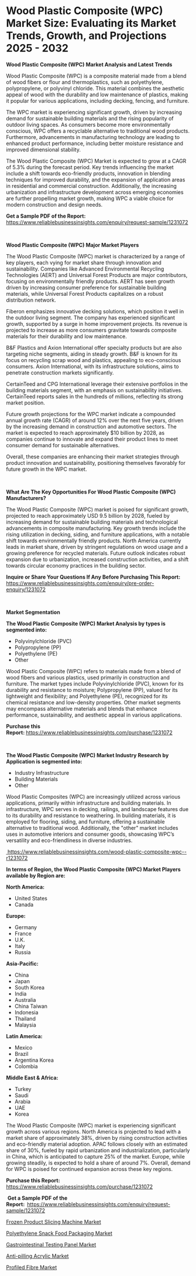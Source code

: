 <p><h1>Wood Plastic Composite (WPC) Market Size: Evaluating its Market Trends, Growth, and Projections 2025 - 2032</h1></p><p><strong>Wood Plastic Composite (WPC) Market Analysis and Latest Trends</strong></p>
<p><p>Wood Plastic Composite (WPC) is a composite material made from a blend of wood fibers or flour and thermoplastics, such as polyethylene, polypropylene, or polyvinyl chloride. This material combines the aesthetic appeal of wood with the durability and low maintenance of plastics, making it popular for various applications, including decking, fencing, and furniture.</p><p>The WPC market is experiencing significant growth, driven by increasing demand for sustainable building materials and the rising popularity of outdoor living spaces. As consumers become more environmentally conscious, WPC offers a recyclable alternative to traditional wood products. Furthermore, advancements in manufacturing technology are leading to enhanced product performance, including better moisture resistance and improved dimensional stability.</p><p>The Wood Plastic Composite (WPC) Market is expected to grow at a CAGR of 5.3% during the forecast period. Key trends influencing the market include a shift towards eco-friendly products, innovation in blending techniques for improved durability, and the expansion of application areas in residential and commercial construction. Additionally, the increasing urbanization and infrastructure development across emerging economies are further propelling market growth, making WPC a viable choice for modern construction and design needs.</p></p>
<p><strong>Get a Sample PDF of the Report:&nbsp;</strong> <a href="https://www.reliablebusinessinsights.com/enquiry/request-sample/1231072?utm_campaign=2220&utm_medium=2&utm_source=Github&utm_content=ia&utm_term=02022025&utm_id=wood-plastic-composite-wpc">https://www.reliablebusinessinsights.com/enquiry/request-sample/1231072</a></p>
<p>&nbsp;</p>
<p><strong>Wood Plastic Composite (WPC) Major Market Players</strong></p>
<p><p>The Wood Plastic Composite (WPC) market is characterized by a range of key players, each vying for market share through innovation and sustainability. Companies like Advanced Environmental Recycling Technologies (AERT) and Universal Forest Products are major contributors, focusing on environmentally friendly products. AERT has seen growth driven by increasing consumer preference for sustainable building materials, while Universal Forest Products capitalizes on a robust distribution network.</p><p>Fiberon emphasizes innovative decking solutions, which position it well in the outdoor living segment. The company has experienced significant growth, supported by a surge in home improvement projects. Its revenue is projected to increase as more consumers gravitate towards composite materials for their durability and low maintenance.</p><p>B&F Plastics and Axion International offer specialty products but are also targeting niche segments, aiding in steady growth. B&F is known for its focus on recycling scrap wood and plastics, appealing to eco-conscious consumers. Axion International, with its infrastructure solutions, aims to penetrate construction markets significantly.</p><p>CertainTeed and CPG International leverage their extensive portfolios in the building materials segment, with an emphasis on sustainability initiatives. CertainTeed reports sales in the hundreds of millions, reflecting its strong market position. </p><p>Future growth projections for the WPC market indicate a compounded annual growth rate (CAGR) of around 12% over the next five years, driven by the increasing demand in construction and automotive sectors. The market is expected to reach approximately $10 billion by 2028, as companies continue to innovate and expand their product lines to meet consumer demand for sustainable alternatives.</p><p>Overall, these companies are enhancing their market strategies through product innovation and sustainability, positioning themselves favorably for future growth in the WPC market.</p></p>
<p>&nbsp;</p>
<p><strong>What Are The Key Opportunities For Wood Plastic Composite (WPC) Manufacturers?</strong></p>
<p><p>The Wood Plastic Composite (WPC) market is poised for significant growth, projected to reach approximately USD 9.5 billion by 2028, fueled by increasing demand for sustainable building materials and technological advancements in composite manufacturing. Key growth trends include the rising utilization in decking, siding, and furniture applications, with a notable shift towards environmentally friendly products. North America currently leads in market share, driven by stringent regulations on wood usage and a growing preference for recycled materials. Future outlook indicates robust expansion due to urbanization, increased construction activities, and a shift towards circular economy practices in the building sector.</p></p>
<p><strong>Inquire or Share Your Questions If Any Before Purchasing This Report:</strong> <a href="https://www.reliablebusinessinsights.com/enquiry/pre-order-enquiry/1231072?utm_campaign=2220&utm_medium=2&utm_source=Github&utm_content=ia&utm_term=02022025&utm_id=wood-plastic-composite-wpc">https://www.reliablebusinessinsights.com/enquiry/pre-order-enquiry/1231072</a></p>
<p>&nbsp;</p>
<p><strong>Market Segmentation</strong></p>
<p><strong>The Wood Plastic Composite (WPC) Market Analysis by types is segmented into:</strong></p>
<p><ul><li>Polyvinylchloride (PVC)</li><li>Polypropylene (PP)</li><li>Polyethylene (PE)</li><li>Other</li></ul></p>
<p><p>Wood Plastic Composite (WPC) refers to materials made from a blend of wood fibers and various plastics, used primarily in construction and furniture. The market types include Polyvinylchloride (PVC), known for its durability and resistance to moisture; Polypropylene (PP), valued for its lightweight and flexibility; and Polyethylene (PE), recognized for its chemical resistance and low-density properties. Other market segments may encompass alternative materials and blends that enhance performance, sustainability, and aesthetic appeal in various applications.</p></p>
<p><strong>Purchase this Report:&nbsp;</strong><a href="https://www.reliablebusinessinsights.com/purchase/1231072?utm_campaign=2220&utm_medium=2&utm_source=Github&utm_content=ia&utm_term=02022025&utm_id=wood-plastic-composite-wpc">https://www.reliablebusinessinsights.com/purchase/1231072</a></p>
<p>&nbsp;</p>
<p><strong>The Wood Plastic Composite (WPC) Market Industry Research by Application is segmented into:</strong></p>
<p><ul><li>Industry Infrastructure</li><li>Building Materials</li><li>Other</li></ul></p>
<p><p>Wood Plastic Composites (WPC) are increasingly utilized across various applications, primarily within infrastructure and building materials. In infrastructure, WPC serves in decking, railings, and landscape features due to its durability and resistance to weathering. In building materials, it is employed for flooring, siding, and furniture, offering a sustainable alternative to traditional wood. Additionally, the "other" market includes uses in automotive interiors and consumer goods, showcasing WPC’s versatility and eco-friendliness in diverse industries.</p></p>
<p><a href="https://www.reliablebusinessinsights.com/wood-plastic-composite-wpc--r1231072?utm_campaign=2220&utm_medium=2&utm_source=Github&utm_content=ia&utm_term=02022025&utm_id=wood-plastic-composite-wpc">&nbsp;https://www.reliablebusinessinsights.com/wood-plastic-composite-wpc--r1231072</a></p>
<p><strong>In terms of Region, the Wood Plastic Composite (WPC) Market Players available by Region are:</strong></p>
<p>
    <p> <strong> North America: </strong>
        <ul>
            <li>United States</li>
            <li>Canada</li>
        </ul>
        </p> 
    <p> <strong> Europe: </strong>
        <ul>
            <li>Germany</li>
            <li>France</li>
            <li>U.K.</li>
            <li>Italy</li>
            <li>Russia</li>
        </ul>
        </p> 
    <p> <strong> Asia-Pacific: </strong>
        <ul>
            <li>China</li>
            <li>Japan</li>
            <li>South Korea</li>
            <li>India</li>
            <li>Australia</li>
            <li>China Taiwan</li>
            <li>Indonesia</li>
            <li>Thailand</li>
            <li>Malaysia</li>
        </ul>
        </p> 
    <p> <strong> Latin America: </strong>
        <ul>
            <li>Mexico</li>
            <li>Brazil</li>
            <li>Argentina Korea</li>
            <li>Colombia</li>
        </ul>
        </p> 
    <p> <strong> Middle East & Africa: </strong>
        <ul>
            <li>Turkey</li>
            <li>Saudi</li>
            <li>Arabia</li>
            <li>UAE</li>
            <li>Korea</li>
        </ul>
    </p>
    </p>
<p><p>The Wood Plastic Composite (WPC) market is experiencing significant growth across various regions. North America is projected to lead with a market share of approximately 38%, driven by rising construction activities and eco-friendly material adoption. APAC follows closely with an estimated share of 30%, fueled by rapid urbanization and industrialization, particularly in China, which is anticipated to capture 25% of the market. Europe, while growing steadily, is expected to hold a share of around 7%. Overall, demand for WPC is poised for continued expansion across these key regions.</p></p>
<p><strong>Purchase this Report: </strong><a href="https://www.reliablebusinessinsights.com/purchase/1231072?utm_campaign=2220&utm_medium=2&utm_source=Github&utm_content=ia&utm_term=02022025&utm_id=wood-plastic-composite-wpc">https://www.reliablebusinessinsights.com/purchase/1231072</a></p>
<p>&nbsp;<strong>Get a Sample PDF of the Report:&nbsp;&nbsp;</strong><a href="https://www.reliablebusinessinsights.com/enquiry/request-sample/1231072?utm_campaign=2220&utm_medium=2&utm_source=Github&utm_content=ia&utm_term=02022025&utm_id=wood-plastic-composite-wpc">https://www.reliablebusinessinsights.com/enquiry/request-sample/1231072</a></p>
<p><strong></strong></p>
<p><p><a href="https://www.linkedin.com/pulse/market-dynamics-frozen-product-slicing-machine-key-trends-macroeconomic-n2xte?utm_campaign=2220&utm_medium=2&utm_source=Github&utm_content=ia&utm_term=02022025&utm_id=wood-plastic-composite-wpc">Frozen Product Slicing Machine Market</a></p><p><a href="https://www.linkedin.com/pulse/polyethylene-snack-food-packaging-market-report-2025-2032-216ae?utm_campaign=2220&utm_medium=2&utm_source=Github&utm_content=ia&utm_term=02022025&utm_id=wood-plastic-composite-wpc">Polyethylene Snack Food Packaging Market</a></p><p><a href="https://www.linkedin.com/pulse/whats-fueling-gastrointestinal-testing-panel-markets-growth-xmwhe?utm_campaign=2220&utm_medium=2&utm_source=Github&utm_content=ia&utm_term=02022025&utm_id=wood-plastic-composite-wpc">Gastrointestinal Testing Panel Market</a></p><p><a href="https://www.linkedin.com/pulse/global-anti-pilling-acrylic-market-size-share-projected-67-u7see?utm_campaign=2220&utm_medium=2&utm_source=Github&utm_content=ia&utm_term=02022025&utm_id=wood-plastic-composite-wpc">Anti-pilling Acrylic Market</a></p><p><a href="https://www.linkedin.com/pulse/in-depth-profiled-fibre-market-analysis-projected-56-cagr-2025-2032-wflwe?utm_campaign=2220&utm_medium=2&utm_source=Github&utm_content=ia&utm_term=02022025&utm_id=wood-plastic-composite-wpc">Profiled Fibre Market</a></p></p>